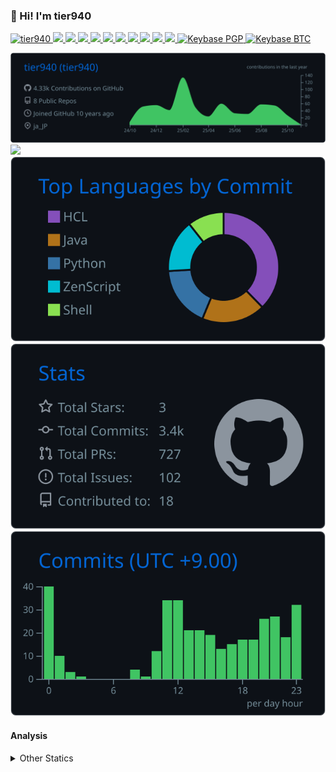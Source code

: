### 👋 Hi! I'm tier940

<p align="left"> 
  <a href="https://github.com/tier940/tier940/">
    <img src="https://komarev.com/ghpvc/?username=tier940" alt="tier940" />
  </a>
  <a href="http://twitter.com/tier940">
    <img height="20" src="https://img.shields.io/twitter/follow/tier940?label=Twitter&logo=twitter&style=flat" />
  </a>
  <a href="https://github.com/tier940">
    <img height="20" src="https://img.shields.io/github/followers/tier940?label=follow&logo=github&style=flat" />
  </a>
  <a href="https://www.reddit.com/user/tier940">
    <img height="20" src="https://img.shields.io/reddit/user-karma/combined/tier940?label=Reddit&logo=reddit&style=flat" />
  </a>
  <a href="https://stackoverflow.com/users/17317833/tier940">
    <img height="20" src="https://img.shields.io/stackexchange/stackoverflow/r/17317833?label=StackOverflow&logo=stack-overflow&style=flat" />
  </a>
  <a href="https://zenn.dev/tier940">
    <img height="20" src="https://zenn.badge.nikaera.com/s/tier940/likes" />
  </a>
  <a href="https://zenn.dev/tier940">
    <img height="20" src="https://zenn.badge.nikaera.com/s/tier940/followers" />
  </a>
  <a href="https://zenn.dev/tier940">
    <img height="20" src="https://zenn.badge.nikaera.com/s/tier940/articles" />
  </a>
  <a href="http://qiita.com/tier940">
    <img height="20" src="https://qiita-badge.apiapi.app/s/tier940/posts.svg" />
  </a>
  <a href="http://qiita.com/tier940">
    <img height="20" src="https://qiita-badge.apiapi.app/s/tier940/contributions.svg" />
  </a>
  <a href="https://github.com/tier940/tier940/">
    <img height="20" src="https://github.com/tier940/tier940/actions/workflows/main.yml/badge.svg" />
  </a>
  <a href="https://keybase.io/tier940">
    <img alt="Keybase PGP" src="https://img.shields.io/keybase/pgp/tier940">
  </a>
  <a href="https://keybase.io/tier940">
    <img alt="Keybase BTC" src="https://img.shields.io/keybase/btc/tier940">
  </a>
</p>

[![](https://raw.githubusercontent.com/tier940/tier940/main/profile-summary-card-output/github_dark/0-profile-details.svg)](https://github.com/vn7n24fzkq/github-profile-summary-cards)
[![](https://raw.githubusercontent.com/tier940/tier940/main/profile-summary-card-output/github_dark/1-repos-per-language.svg)](https://github.com/vn7n24fzkq/github-profile-summary-cards) [![](https://raw.githubusercontent.com/tier940/tier940/main/profile-summary-card-output/github_dark/2-most-commit-language.svg)](https://github.com/vn7n24fzkq/github-profile-summary-cards)
[![](https://raw.githubusercontent.com/tier940/tier940/main/profile-summary-card-output/github_dark/3-stats.svg)](https://github.com/vn7n24fzkq/github-profile-summary-cards) [![](https://raw.githubusercontent.com/tier940/tier940/main/profile-summary-card-output/github_dark/4-productive-time.svg)](https://github.com/vn7n24fzkq/github-profile-summary-cards)


#### Analysis
<!-- <img height="150" src="https://github.com/tier940/tier940/blob/master/images/stat.svg" alt="Alternative Text"/> -->

<details>
  <summary>Other Statics</summary>
  <!--START_SECTION:waka-->
![Code Time](http://img.shields.io/badge/Code%20Time-4%2C507%20hrs%2036%20mins-blue)

**🐱 My GitHub Data** 

> 📦 35.7 kB Used in GitHub's Storage 
 > 
> 💼 Opted to Hire
 > 
> 📜 8 Public Repositories 
 > 
> 🔑 5 Private Repositories 
 > 
**I'm an Early 🐤** 

```text
🌞 Morning                3051 commits        ████░░░░░░░░░░░░░░░░░░░░░   16.64 % 
🌆 Daytime                6585 commits        █████████░░░░░░░░░░░░░░░░   35.91 % 
🌃 Evening                6788 commits        █████████░░░░░░░░░░░░░░░░   37.01 % 
🌙 Night                  1915 commits        ███░░░░░░░░░░░░░░░░░░░░░░   10.44 % 
```
📅 **I'm Most Productive on Sunday** 

```text
Monday                   1860 commits        ███░░░░░░░░░░░░░░░░░░░░░░   10.14 % 
Tuesday                  2962 commits        ████░░░░░░░░░░░░░░░░░░░░░   16.15 % 
Wednesday                2322 commits        ███░░░░░░░░░░░░░░░░░░░░░░   12.66 % 
Thursday                 1837 commits        ███░░░░░░░░░░░░░░░░░░░░░░   10.02 % 
Friday                   2571 commits        ████░░░░░░░░░░░░░░░░░░░░░   14.02 % 
Saturday                 3391 commits        █████░░░░░░░░░░░░░░░░░░░░   18.49 % 
Sunday                   3396 commits        █████░░░░░░░░░░░░░░░░░░░░   18.52 % 
```


📊 **This Week I Spent My Time On** 

```text
🕑︎ Time Zone: Asia/Tokyo

💬 Programming Languages: 
Other                    31 hrs 30 mins      ██████████████████████░░░   87.35 % 
Java                     2 hrs 45 mins       ██░░░░░░░░░░░░░░░░░░░░░░░   07.65 % 
Markdown                 39 mins             ░░░░░░░░░░░░░░░░░░░░░░░░░   01.84 % 
INI                      31 mins             ░░░░░░░░░░░░░░░░░░░░░░░░░   01.46 % 
Gradle                   10 mins             ░░░░░░░░░░░░░░░░░░░░░░░░░   00.47 % 

🔥 Editors: 
Edge                     31 hrs 7 mins       ██████████████████████░░░   86.30 % 
IntelliJ IDEA            3 hrs 17 mins       ██░░░░░░░░░░░░░░░░░░░░░░░   09.14 % 
VS Code                  1 hr 16 mins        █░░░░░░░░░░░░░░░░░░░░░░░░   03.52 % 
Chrome                   22 mins             ░░░░░░░░░░░░░░░░░░░░░░░░░   01.04 % 

💻 Operating System: 
Windows                  32 hrs 18 mins      ██████████████████████░░░   89.60 % 
Mac                      3 hrs 19 mins       ██░░░░░░░░░░░░░░░░░░░░░░░   09.20 % 
Unknown OS               22 mins             ░░░░░░░░░░░░░░░░░░░░░░░░░   01.04 % 
Linux                    3 mins              ░░░░░░░░░░░░░░░░░░░░░░░░░   00.16 % 
```

**I Mostly Code in Java** 

```text
Java                     17 repos            █████████████░░░░░░░░░░░░   53.12 % 
ZenScript                3 repos             ██░░░░░░░░░░░░░░░░░░░░░░░   09.38 % 
Shell                    2 repos             ██░░░░░░░░░░░░░░░░░░░░░░░   06.25 % 
Python                   2 repos             ██░░░░░░░░░░░░░░░░░░░░░░░   06.25 % 
HTML                     1 repo              █░░░░░░░░░░░░░░░░░░░░░░░░   03.12 % 
```



**Timeline**

![Lines of Code chart](https://raw.githubusercontent.com/tier940/tier940/main/assets/bar_graph.png)


 Last Updated on 25/09/2024 00:08:19 UTC
<!--END_SECTION:waka-->
</details>
